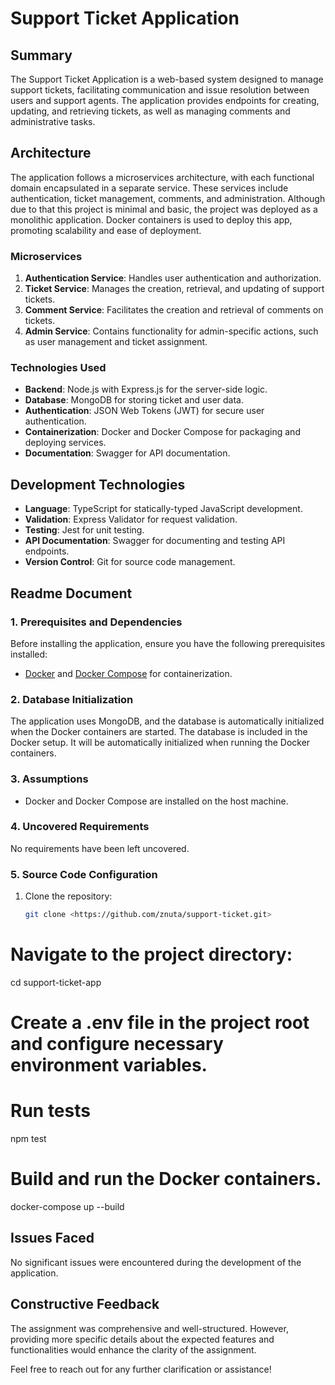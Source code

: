 # Support Ticket Application

## Summary

The Support Ticket Application is a web-based system designed to manage support tickets, facilitating communication and issue resolution between users and support agents. The application provides endpoints for creating, updating, and retrieving tickets, as well as managing comments and administrative tasks.

## Architecture

The application follows a microservices architecture, with each functional domain encapsulated in a separate service. These services include authentication, ticket management, comments, and administration. Although due to that this project is minimal and basic, the project was deployed as a monolithic application. Docker containers is used to deploy this app, promoting scalability and ease of deployment.

### Microservices

1. **Authentication Service**: Handles user authentication and authorization.
2. **Ticket Service**: Manages the creation, retrieval, and updating of support tickets.
3. **Comment Service**: Facilitates the creation and retrieval of comments on tickets.
4. **Admin Service**: Contains functionality for admin-specific actions, such as user management and ticket assignment.

### Technologies Used

- **Backend**: Node.js with Express.js for the server-side logic.
- **Database**: MongoDB for storing ticket and user data.
- **Authentication**: JSON Web Tokens (JWT) for secure user authentication.
- **Containerization**: Docker and Docker Compose for packaging and deploying services.
- **Documentation**: Swagger for API documentation.

## Development Technologies

- **Language**: TypeScript for statically-typed JavaScript development.
- **Validation**: Express Validator for request validation.
- **Testing**: Jest for unit testing.
- **API Documentation**: Swagger for documenting and testing API endpoints.
- **Version Control**: Git for source code management.

## Readme Document

### 1. Prerequisites and Dependencies

Before installing the application, ensure you have the following prerequisites installed:

- [Docker](https://www.docker.com/) and [Docker Compose](https://docs.docker.com/compose/) for containerization.

### 2. Database Initialization

The application uses MongoDB, and the database is automatically initialized when the Docker containers are started. The database is included in the Docker setup. It will be automatically initialized when running the Docker containers.

### 3. Assumptions

- Docker and Docker Compose are installed on the host machine.

### 4. Uncovered Requirements

No requirements have been left uncovered.

### 5. Source Code Configuration

1. Clone the repository:

   ```bash
   git clone <https://github.com/znuta/support-ticket.git>
   ```

# Navigate to the project directory:

cd support-ticket-app

# Create a .env file in the project root and configure necessary environment variables.

# Run tests

npm test

# Build and run the Docker containers.

docker-compose up --build

## Issues Faced

No significant issues were encountered during the development of the application.

## Constructive Feedback

The assignment was comprehensive and well-structured. However, providing more specific details about the expected features and functionalities would enhance the clarity of the assignment.

Feel free to reach out for any further clarification or assistance!
